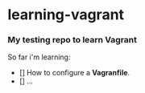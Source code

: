 # learning-vagrant
### My testing repo to learn Vagrant

So far i'm learning:
- [] How to configure a **Vagranfile**.
- [] ...
